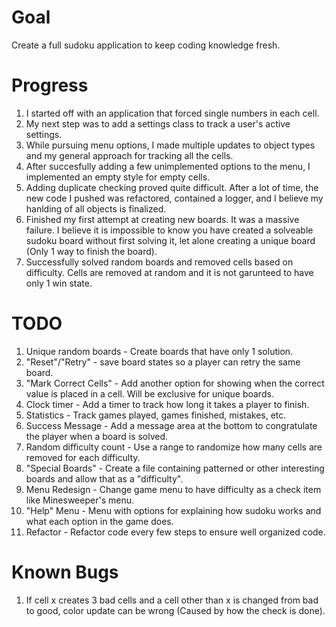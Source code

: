 # Goal
Create a full sudoku application to keep coding knowledge fresh.

# Progress
1. I started off with an application that forced single numbers in each cell.
2. My next step was to add a settings class to track a user's active settings.
3. While pursuing menu options, I made multiple updates to object types and my general approach for tracking all the cells.
4. After succesfully adding a few unimplemented options to the menu, I implemented an empty style for empty cells.
5. Adding duplicate checking proved quite difficult. After a lot of time, the new code I pushed was refactored, contained a logger, and I believe my hanlding of all objects is finalized.
6. Finished my first attempt at creating new boards. It was a massive failure. I believe it is impossible to know you have created a solveable sudoku board without first solving it, let alone creating a unique board (Only 1 way to finish the board).
7. Successfully solved random boards and removed cells based on difficulty. Cells are removed at random and it is not garunteed to have only 1 win state.

# TODO
1. Unique random boards - Create boards that have only 1 solution.
2. "Reset"/"Retry" - save board states so a player can retry the same board.
3. "Mark Correct Cells" - Add another option for showing when the correct value is placed in a cell. Will be exclusive for unique boards.
4. Clock timer - Add a timer to track how long it takes a player to finish.
5. Statistics - Track games played, games finished, mistakes, etc. 
6. Success Message - Add a message area at the bottom to congratulate the player when a board is solved.
7. Random difficulty count - Use a range to randomize how many cells are removed for each difficulty.
8. "Special Boards" - Create a file containing patterned or other interesting boards and allow that as a "difficulty".
9. Menu Redesign - Change game menu to have difficulty as a check item like Minesweeper's menu.
10. "Help" Menu - Menu with options for explaining how sudoku works and what each option in the game does.
11. Refactor - Refactor code every few steps to ensure well organized code.

# Known Bugs
1. If cell x creates 3 bad cells and a cell other than x is changed from bad to good, color update can be wrong (Caused by how the check is done).
